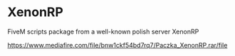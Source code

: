 # XenonRP
FiveM scripts package from a well-known polish server XenonRP

https://www.mediafire.com/file/bnw1ckf54bd7rq7/Paczka_XenonRP.rar/file
